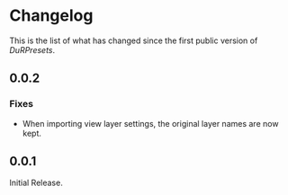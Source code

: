 # Changelog

This is the list of what has changed since the first public version of *DuRPresets*.

## 0.0.2

### Fixes

- When importing view layer settings, the original layer names are now kept.

## 0.0.1

Initial Release.